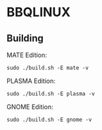 BBQLINUX
========

Building
--------

MATE Edition:

    sudo ./build.sh -E mate -v

PLASMA Edition:

    sudo ./build.sh -E plasma -v

GNOME Edition:

    sudo ./build.sh -E gnome -v
